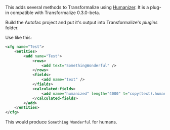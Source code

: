 This adds several methods to Transformalize using [Humanizer](https://github.com/Humanizr/Humanizer).  It is a plug-in compatible with Transformalize 0.3.0-beta.

Build the Autofac project and put it's output into Transformalize's *plugins* folder.

Use like this:

```xml
<cfg name="Test">
    <entities>
        <add name="Test">
            <rows>
                <add text="SomethingWonderful" />
            </rows>
            <fields>
                <add name="text" />
            </fields>
            <calculated-fields>
                <add name="humanized" length="4000" t="copy(text).humanize()" />
            </calculated-fields>
        </add>
    </entities>
</cfg>
```

This would produce `Something Wonderful` for humans.